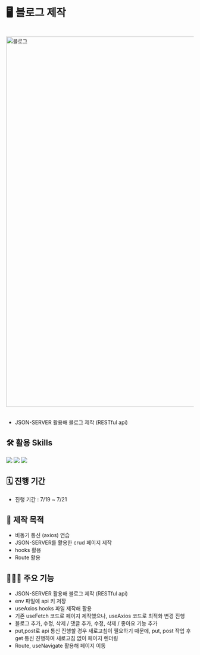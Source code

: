 # 🖥️ 블로그 제작

<br>

<img width="995" alt="블로그" src="https://github.com/user-attachments/assets/0d52c812-1789-4e92-85a0-f2d2b6ac560b">

<br>
<br>

- JSON-SERVER 활용해 블로그 제작 (RESTful api) </br>

## 🛠 활용 Skills 
<img src="https://img.shields.io/badge/HTML5-E34F26?style=flat&logo=HTML5&logoColor=white" /> <img src="https://img.shields.io/badge/CSS3-1572B6?style=flat&logo=CSS3&logoColor=white" /> 
 <img src="https://img.shields.io/badge/React-61DAFB?style=flat&logo=React&logoColor=white" />

## 🗓️ 진행 기간
- 진행 기간 : 7/19 ~ 7/21

## 🎯 제작 목적
- 비동기 통신 (axios) 연습
- JSON-SERVER를 활용한 crud 페이지 제작
- hooks 활용
- Route 활용
  

## 👩🏻‍💻 주요 기능
- JSON-SERVER 활용해 블로그 제작 (RESTful api) 
- env 파일에 api 키 저장
- useAxios hooks 파일 제작해 활용
- 기존 useFetch 코드로 페이지 제작했으나, useAxios 코드로 최적화 변경 진행
- 블로그 추가, 수정, 삭제 / 댓글 추가, 수정, 삭제 / 좋아요 기능 추가
- put,post로 api 통신 진행할 경우 새로고침이 필요하기 때문에, put, post 작업 후 get 통신 진행하여 새로고침 없이 페이지 렌더링
- Route, useNavigate 활용해 페이지 이동

